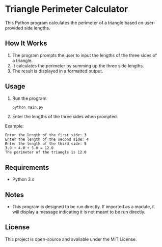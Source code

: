# Triangle Perimeter Calculator

This Python program calculates the perimeter of a triangle based on user-provided side lengths.

## How It Works

1. The program prompts the user to input the lengths of the three sides of a triangle.
2. It calculates the perimeter by summing up the three side lengths.
3. The result is displayed in a formatted output.

## Usage

1. Run the program:
   ```bash
   python main.py
   ```
2. Enter the lengths of the three sides when prompted.

Example:
```
Enter the length of the first side: 3
Enter the length of the second side: 4
Enter the length of the third side: 5
3.0 + 4.0 + 5.0 = 12.0
The perimeter of the triangle is 12.0
```

## Requirements

- Python 3.x

## Notes

- This program is designed to be run directly. If imported as a module, it will display a message indicating it is not meant to be run directly.

## License

This project is open-source and available under the MIT License.